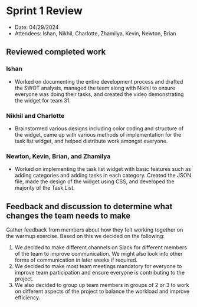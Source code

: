 # Sprint 1 Review
- Date: 04/29/2024
- Attendees: Ishan, Nikhil, Charlotte, Zhamilya, Kevin, Newton, Brian

## Reviewed completed work

### Ishan

- Worked on documenting the entire development process and drafted the SWOT analysis, managed the team along with Nikhil to ensure everyone was doing their tasks, and created the video demonstrating the widget for team 31. 

### Nikhil and Charlotte 

- Brainstormed various designs including color coding and structure of the widget, came up with various methods of implementation for the task list widget, and helped distribute work amongst everyone.

### Newton, Kevin, Brian, and Zhamilya

- Worked on implementing the task list widget with basic features such as adding categories and adding tasks in each category. Created the JSON file, made the design of the widget using CSS, and developed the majority of the Task List.

## Feedback and discussion to determine what changes the team needs to make 

Gather feedback from members about how they felt working together on the warmup exercise. Based on this we decided on the following:

1. We decided to make different channels on Slack for different members of the team to improve communication. We might also look into other forms of communication in later weeks if required.
2. We decided to make most team meetings mandatory for everyone to improve team participation and ensure everyone is contributing to the project.
3. We also decided to group up team members in groups of 2 or 3 to work on different aspects of the project to balance the workload and improve efficiency.








